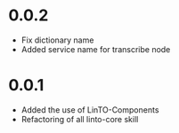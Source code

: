 # 0.0.2
- Fix dictionary name
- Added service name for transcribe node

# 0.0.1
- Added the use of LinTO-Components
- Refactoring of all linto-core skill